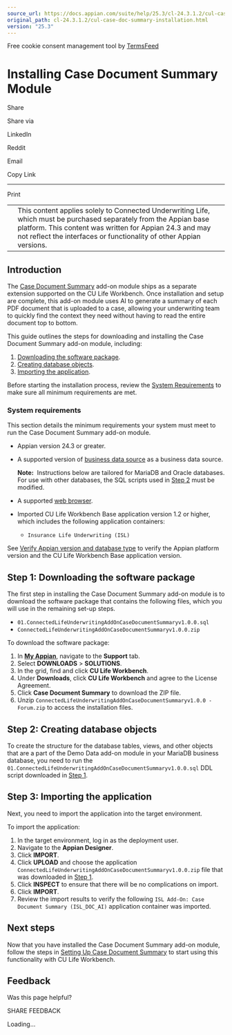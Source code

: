 ```yaml
---
source_url: https://docs.appian.com/suite/help/25.3/cl-24.3.1.2/cul-case-doc-summary-installation.html
original_path: cl-24.3.1.2/cul-case-doc-summary-installation.html
version: "25.3"
---
```


Free cookie consent management tool by [TermsFeed](https://www.termsfeed.com/)

# Installing Case Document Summary Module

Share

Share via

LinkedIn

Reddit

Email

Copy Link

* * *

Print

<table><tbody><tr><td><i class="fa fa-check-square-o" aria-hidden="true"></i></td><td>This content applies solely to Connected Underwriting Life, which must be purchased separately from the Appian base platform. This content was written for Appian 24.3 and may not reflect the interfaces or functionality of other Appian versions.</td></tr></tbody></table>

## Introduction

The [Case Document Summary](cul-case-doc-summary-overview.html) add-on module ships as a separate extension supported on the CU Life Workbench. Once installation and setup are complete, this add-on module uses AI to generate a summary of each PDF document that is uploaded to a case, allowing your underwriting team to quickly find the context they need without having to read the entire document top to bottom.

This guide outlines the steps for downloading and installing the Case Document Summary add-on module, including:

1.  [Downloading the software package](#step-1-downloading-the-software-package).
2.  [Creating database objects](#step-2-creating-database-objects).
3.  [Importing the application](#step-3-importing-the-application).

Before starting the installation process, review the [System Requirements](#system-requirements) to make sure all minimum requirements are met.

### System requirements

This section details the minimum requirements your system must meet to run the Case Document Summary add-on module.

-   Appian version 24.3 or greater.
-   A supported version of [business data source](../System_Requirements.html#databases) as a business data source.

    **Note:**  Instructions below are tailored for MariaDB and Oracle databases. For use with other databases, the SQL scripts used in [Step 2](#step-2-creating-database-objects) must be modified.

-   A supported [web browser](../System_Requirements.html#web-browsers).
-   Imported CU Life Workbench Base application version 1.2 or higher, which includes the following application containers:
    -   `Insurance Life Underwriting (ISL)`

See [Verify Appian version and database type](installing-cu-life.html#verify-the-appian-version-and-database-type) to verify the Appian platform version and the CU Life Workbench Base application version.

## Step 1: Downloading the software package

The first step in installing the Case Document Summary add-on module is to download the software package that contains the following files, which you will use in the remaining set-up steps.

-   `01.ConnectedLifeUnderwritingAddOnCaseDocumentSummaryv1.0.0.sql`
-   `ConnectedLifeUnderwritingAddOnCaseDocumentSummaryv1.0.0.zip`

To download the software package:

1.  In **[My Appian](https://forum.appian.com/suite/sites/myappian/page/support)**, navigate to the **Support** tab.
2.  Select **DOWNLOADS** > **SOLUTIONS**.
3.  In the grid, find and click **CU Life Workbench**.
4.  Under **Downloads**, click **CU Life Workbench** and agree to the License Agreement.
5.  Click **Case Document Summary** to download the ZIP file.
6.  Unzip `ConnectedLifeUnderwritingAddOnCaseDocumentSummaryv1.0.0 - Forum.zip` to access the installation files.

## Step 2: Creating database objects

To create the structure for the database tables, views, and other objects that are a part of the Demo Data add-on module in your MariaDB business database, you need to run the `01.ConnectedLifeUnderwritingAddOnCaseDocumentSummaryv1.0.0.sql` DDL script downloaded in [Step 1](#step-1-downloading-the-software-package).

## Step 3: Importing the application

Next, you need to import the application into the target environment.

To import the application:

1.  In the target environment, log in as the deployment user.
2.  Navigate to the **Appian Designer**.
3.  Click **IMPORT**.
4.  Click **UPLOAD** and choose the application `ConnectedLifeUnderwritingAddOnCaseDocumentSummaryv1.0.0.zip` file that was downloaded in [Step 1](#step-1-downloading-the-software-package).
5.  Click **INSPECT** to ensure that there will be no complications on import.
6.  Click **IMPORT**.
7.  Review the import results to verify the following `ISL Add-On: Case Document Summary (ISL_DOC_AI)` application container was imported.

## Next steps

Now that you have installed the Case Document Summary add-on module, follow the steps in [Setting Up Case Document Summary](cul-case-doc-summary-setup.html) to start using this functionality with CU Life Workbench.

## Feedback

Was this page helpful?

SHARE FEEDBACK

Loading...